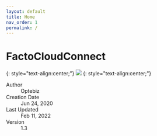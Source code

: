 ```yaml
---
layout: default
title: Home
nav_order: 1
permalink: /
---
```

# **FactoCloudConnect**
{: style="text-align:center;"}
![](../../assets/images/optebiz-logo.png)
{: style="text-align:center;"}

<dl>
   <dt>Author</dt>
  <dd>Optebiz</dd>
  <dt>Creation Date</dt>
  <dd>Jun 24, 2020</dd>
  <dt>Last Updated</dt>
  <dd>Feb 11, 2022</dd>
  <dt>Version</dt>
  <dd>1.3</dd>
</dl>
